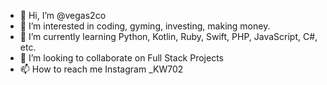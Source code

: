 - 👋 Hi, I’m @vegas2co
- 👀 I’m interested in coding, gyming, investing, making money.
- 🌱 I’m currently learning Python, Kotlin, Ruby, Swift, PHP, JavaScript, C#, etc.
- 💞️ I’m looking to collaborate on Full Stack Projects
- 📫 How to reach me Instagram _KW702

<!---
vegas2co/vegas2co is a ✨ special ✨ repository because its `README.md` (this file) appears on your GitHub profile.
You can click the Preview link to take a look at your changes.
--->
